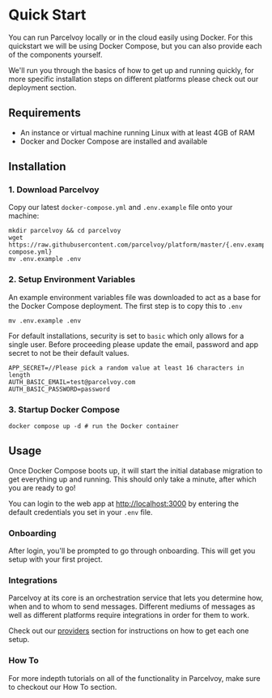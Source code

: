 # Quick Start
You can run Parcelvoy locally or in the cloud easily using Docker. For this quickstart we will be using Docker Compose, but you can also provide each of the components yourself.

We'll run you through the basics of how to get up and running quickly, for more specific installation steps on different platforms please check out our deployment section.

## Requirements
- An instance or virtual machine running Linux with at least 4GB of RAM
- Docker and Docker Compose are installed and available

## Installation

### 1. Download Parcelvoy
Copy our latest `docker-compose.yml` and `.env.example` file onto your machine:

```
mkdir parcelvoy && cd parcelvoy
wget https://raw.githubusercontent.com/parcelvoy/platform/master/{.env.example,docker-compose.yml}
mv .env.example .env
```

### 2. Setup Environment Variables
An example environment variables file was downloaded to act as a base for the Docker Compose deployment. The first step is to copy this to `.env`
```
mv .env.example .env
```

For default installations, security is set to `basic` which only allows for a single user. Before proceeding please update the email, password and app secret to not be their default values.

```
APP_SECRET=//Please pick a random value at least 16 characters in length
AUTH_BASIC_EMAIL=test@parcelvoy.com
AUTH_BASIC_PASSWORD=password
```

### 3. Startup Docker Compose
```
docker compose up -d # run the Docker container
```

## Usage
Once Docker Compose boots up, it will start the initial database migration to get everything up and running. This should only take a minute, after which you are ready to go!

You can login to the web app at [http://localhost:3000](http://localhost:3000) by entering the default credentials you set in your `.env` file.

### Onboarding
After login, you'll be prompted to go through onboarding. This will get you setup with your first project. 

### Integrations
Parcelvoy at its core is an orchestration service that lets you determine how, when and to whom to send messages. Different mediums of messages as well as different platforms require integrations in order for them to work. 

Check out our [providers](../providers) section for instructions on how to get each one setup.

### How To
For more indepth tutorials on all of the functionality in Parcelvoy, make sure to checkout our How To section.
